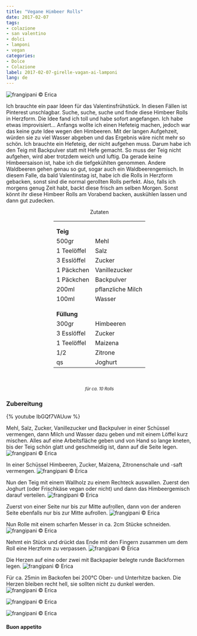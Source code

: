 ```yaml
---
title: "Vegane Himbeer Rolls"
date: 2017-02-07
tags:
- colazione
- san valentino
- dolci
- lamponi
- vegan
categories:
- Dolce
- Colazione
label: 2017-02-07-girelle-vagan-ai-lamponi
lang: de
---
```

![](../2017-02-07-girelle-vegan-ai-lamponi/header.jpg "frangipani © Erica")

Ich brauchte ein paar Ideen für das Valentinsfrühstück. In diesen Fällen ist Pinterest unschlagbar. Suche, suche, suche und finde diese Himbeer Rolls in Herzform. Die Idee fand ich toll und habe sofort angefangen. Ich habe etwas improvisiert... Anfangs wollte ich einen Hefeteig machen, jedoch war das keine gute Idee wegen den Himbeeren. Mit der langen Aufgehzeit, würden sie zu viel Wasser abgeben und das Ergebnis wäre nicht mehr so schön. Ich brauchte ein Hefeteig, der nicht aufgehen muss. Darum habe ich den Teig mit Backpulver statt mit Hefe gemacht. So muss der Teig nicht aufgehen, wird aber trotzdem weich und luftig. Da gerade keine Himbeersaison ist, habe ich die tiefgekühlten genommen. Andere Waldbeeren gehen genau so gut, sogar auch ein Waldbeerengemisch. In diesem Falle, da bald Valentinstag ist, habe ich die Rolls in Herzform gebacken, sonst sind die normal gerollten Rolls perfekt. Also, falls ich morgens genug Zeit habt, backt diese frisch am selben Morgen. Sonst könnt ihr diese Himbeer Rolls am Vorabend backen, auskühlen lassen und dann gut zudecken.

<div id="wrapper" style="text-align: center">
  <div id="yourdiv" style="display: inline-block;">
    <div class="ingredients">
      <div class="ingredients-title">Zutaten</div>
      <table>
        <tbody>
          </tr>
          <tr style="height: 15px;"></tr>
          <tr>          
            <td colspan="2"><b>Teig</b></td>
          </tr>      
          <tr>
            <td>500gr</td>
            <td>Mehl</td>
          </tr>
          <tr>
            <td>1 Teelöffel</td>
            <td>Salz</td>
          </tr>
          <tr>
            <td>3 Esslöffel</td>
            <td>Zucker</td>        
          </tr>
          <tr>
            <td>1 Päckchen</td>
            <td>Vanillezucker</td>
          </tr>
          <tr>
            <td>1 Päckchen</td>
            <td>Backpulver</td>
          </tr>
          <tr>
            <td>200ml</td>
            <td>pflanzliche Milch</td>
          </tr>
          <tr>
            <td>100ml</td>
            <td>Wasser</td>
          </tr>
          <tr style="height: 15px;"></tr>
          <tr>          
            <td colspan="2"><b>Füllung</b></td>
          </tr>      
          <tr>
            <td>300gr</td>
            <td>Himbeeren</td>
          </tr>
          <tr>
            <td>3 Esslöffel</td>
            <td>Zucker</td>
          </tr>
          <tr>
            <td>1 Teelöffel</td>
            <td>Maizena</td>
          </tr>
          <tr>
            <td>1/2</td>
            <td>Zitrone</td>
          </tr>
          <tr>
            <td>qs</td>
            <td>Joghurt</td>
          </tr>
        </tbody>
      </table>
      <br></br>
      <i class="pull-right" style="font-size: 80%;">für ca. 10 Rolls</i>
    </div>
  </div>
</div>


<h3>
  <font color="grey">
    <i class="fa fa-cogs"></i>
  </font> Zubereitung
</h3>

{% youtube IbGQf7VAUuw %}

Mehl, Salz, Zucker, Vanillezucker und Backpulver in einer Schüssel vermengen, dann Milch und Wasser dazu geben und mit einem Löffel kurz mischen. Alles auf eine Arbeitsfläche geben und von Hand so lange kneten, bis der Teig schön glatt und geschmeidig ist, dann auf die Seite legen.
![](../2017-02-07-girelle-vegan-ai-lamponi/impasto.jpg "frangipani © Erica")

In einer Schüssel Himbeeren, Zucker, Maizena, Zitronenschale und -saft vermengen.
![](../2017-02-07-girelle-vegan-ai-lamponi/farcia.jpg "frangipani © Erica")

Nun den Teig mit einem Wallholz zu einem Rechteck auswallen. Zuerst den Joghurt (oder Frischkäse vegan oder nicht) und dann das Himbeergemisch darauf verteilen.
![](../2017-02-07-girelle-vegan-ai-lamponi/rettangolo.jpg "frangipani © Erica")

Zuerst von einer Seite nur bis zur Mitte aufrollen, dann von der anderen Seite ebenfalls nur bis zur Mitte aufrollen.
![](../2017-02-07-girelle-vegan-ai-lamponi/rotolo.jpg "frangipani © Erica")

Nun Rolle mit einem scharfen Messer in ca. 2cm Stücke schneiden.
![](../2017-02-07-girelle-vegan-ai-lamponi/tagliare.jpg "frangipani © Erica")

Nehmt ein Stück und drückt das Ende mit den Fingern zusammen um dem Roll eine Herzform zu verpassen.
![](../2017-02-07-girelle-vegan-ai-lamponi/cuore.jpg "frangipani © Erica")

Die Herzen auf eine oder zwei mit Backpapier belegte runde Backformen legen.
![](../2017-02-07-girelle-vegan-ai-lamponi/teglia.jpg "frangipani © Erica")

Für ca. 25min im Backofen bei 200°C Ober- und Unterhitze backen. Die Herzen bleiben recht hell, sie sollten nicht zu dunkel werden.
![](../2017-02-07-girelle-vegan-ai-lamponi/risultato1.jpg "frangipani © Erica")

![](../2017-02-07-girelle-vegan-ai-lamponi/risultato2.jpg "frangipani © Erica")

![](../2017-02-07-girelle-vegan-ai-lamponi/risultato3.jpg "frangipani © Erica")

<h4>Buon appetito
  <font color="red">
    <i class="fa fa-smile-o"></i>
  </font>
</h4>
